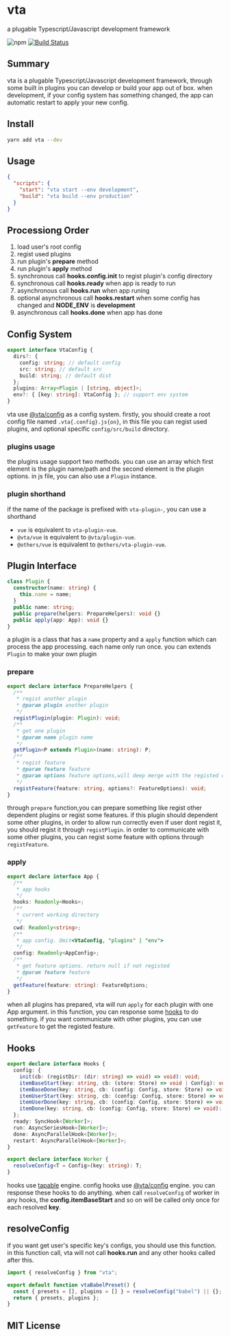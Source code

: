 # vta

a plugable Typescript/Javascript development framework

![npm](https://img.shields.io/npm/v/@vta/config) [![Build Status](https://travis-ci.com/vta-js/vta.svg?branch=master)](https://travis-ci.com/vta-js/vta)

## Summary

vta is a plugable Typescript/Javascript development framework, through some built in plugins you can develop or build your app out of box. when development, if your config system has something changed, the app can automatic restart to apply your new config.

## Install

```bash
yarn add vta --dev
```

## Usage

```json
{
  "scripts": {
    "start": "vta start --env development",
    "build": "vta build --env production"
  }
}
```

## Processiong Order

1. load user's root config
2. regist used plugins
3. run plugin's **prepare** method
4. run plugin's **apply** method
5. synchronous call **hooks.config.init** to regist plugin's config directory
6. synchronous call **hooks.ready** when app is ready to run
7. asynchronous call **hooks.run** when app runing
8. optional asynchronous call **hooks.restart** when some config has changed and **NODE_ENV** is **development**
9. asynchronous call **hooks.done** when app has done

## Config System

```typescript
export interface VtaConfig {
  dirs?: {
    config: string; // default config
    src: string; // default src
    build: string; // default dist
  };
  plugins: Array<Plugin | [string, object]>;
  env?: { [key: string]: VtaConfig }; // support env system
}
```

vta use [@vta/config](https://github.com/vta-js/vta/tree/master/packages/config) as a config system. firstly, you should create a root config file named `.vta{.config}.js{on}`, in this file you can regist used plugins, and optional specific `config/src/build` directory.

### plugins usage

the plugins usage support two methods. you can use an array which first element is the plugin name/path and the second element is the plugin options. in js file, you can also use a `Plugin` instance.

### plugin shorthand

if the name of the package is prefixed with `vta-plugin-`, you can use a shorthand

- `vue` is equivalent to `vta-plugin-vue`.
- `@vta/vue` is equivalent to `@vta/plugin-vue`.
- `@others/vue` is equivalent to `@others/vta-plugin-vue`.

## Plugin Interface

```typescript
class Plugin {
  constructor(name: string) {
    this.name = name;
  }
  public name: string;
  public prepare(helpers: PrepareHelpers): void {}
  public apply(app: App): void {}
}
```

a plugin is a class that has a `name` property and a `apply` function which can process the app processing. each name only run once. you can extends `Plugin` to make your own plugin

### prepare

```typescript
export declare interface PrepareHelpers {
  /**
   * regist another plugin
   * @param plugin another plugin
   */
  registPlugin(plugin: Plugin): void;
  /**
   * get one plugin
   * @param name plugin name
   */
  getPlugin<P extends Plugin>(name: string): P;
  /**
   * regist feature
   * @param feature feature
   * @param options feature options,will deep merge with the registed options, default {}
   */
  registFeature(feature: string, options?: FeatureOptions): void;
}
```

through `prepare` function,you can prepare something like regist other dependent plugins or regist some features. if this plugin should dependent some other plugins, in order to allow run correctly even if user dont regist it, you should regist it through `registPlugin`. in order to communicate with some other plugins, you can regist some feature with options through `registFeature`.

### apply

```typescript
export declare interface App {
  /**
   * app hooks
   */
  hooks: Readonly<Hooks>;
  /**
   * current working directory
   */
  cwd: Readonly<string>;
  /**
   * app config. Omit<VtaConfig, "plugins" | "env">
   */
  config: Readonly<AppConfig>;
  /**
   * get feature options. return null if not registed
   * @param feature feature
   */
  getFeature(feature: string): FeatureOptions;
}
```

when all plugins has prepared, vta will run `apply` for each plugin with one App argument. in this function, you can response some [hooks](#Hooks) to do something. if you want communicate with other plugins, you can use `getFeature` to get the registed feature.

## Hooks

```typescript
export declare interface Hooks {
  config: {
    init(cb: (registDir: (dir: string) => void) => void): void;
    itemBaseStart(key: string, cb: (store: Store) => void | Config): void;
    itemBaseDone(key: string, cb: (config: Config, store: Store) => void | Config): void;
    itemUserStart(key: string, cb: (config: Config, store: Store) => void | Config): void;
    itemUserDone(key: string, cb: (config: Config, store: Store) => void | Config): void;
    itemDone(key: string, cb: (config: Config, store: Store) => void): void;
  };
  ready: SyncHook<[Worker]>;
  run: AsyncSeriesHook<[Worker]>;
  done: AsyncParallelHook<[Worker]>;
  restart: AsyncParallelHook<[Worker]>;
}

export declare interface Worker {
  resolveConfig<T = Config>(key: string): T;
}
```

hooks use [tapable](https://github.com/webpack/tapable) engine. config hooks use [@vta/config](https://github.com/vta-js/vta/tree/master/packages/config) engine. you can response these hooks to do anything. when call `resolveConfig` of worker in any hooks, the **config.itemBaseStart** and so on will be called only once for each resolved **key**.

## resolveConfig

if you want get user's specific key's configs, you should use this function. in this function call, vta will not call **hooks.run** and any other hooks called after this.

```typescript
import { resolveConfig } from "vta";

export default function vtaBabelPreset() {
  const { presets = [], plugins = [] } = resolveConfig("babel") || {};
  return { presets, plugins };
}
```

## MIT License
